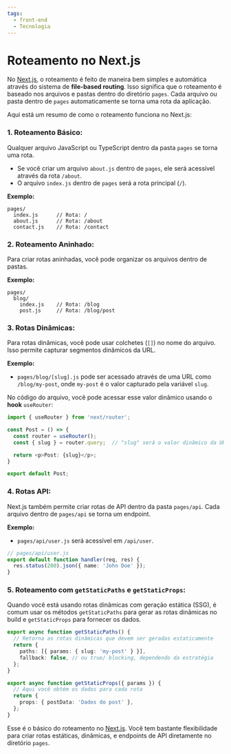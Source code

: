 ```yaml
---
tags:
  - front-end
  - Tecnologia
---
```

# Roteamento no Next.js

No [Next.js](Next.js.md), o roteamento é feito de maneira bem simples e automática através do sistema de **file-based routing**. Isso significa que o roteamento é baseado nos arquivos e pastas dentro do diretório `pages`. Cada arquivo ou pasta dentro de `pages` automaticamente se torna uma rota da aplicação.

Aqui está um resumo de como o roteamento funciona no Next.js:

### 1. Roteamento Básico:
Qualquer arquivo JavaScript ou TypeScript dentro da pasta `pages` se torna uma rota.

- Se você criar um arquivo `about.js` dentro de `pages`, ele será acessível através da rota `/about`.
- O arquivo `index.js` dentro de `pages` será a rota principal (`/`).

**Exemplo:**
```
pages/
  index.js      // Rota: /
  about.js      // Rota: /about
  contact.js    // Rota: /contact
```

### 2. Roteamento Aninhado:
Para criar rotas aninhadas, você pode organizar os arquivos dentro de pastas.

**Exemplo:**
```
pages/
  blog/
    index.js    // Rota: /blog
    post.js     // Rota: /blog/post
```

### 3. Rotas Dinâmicas:
Para rotas dinâmicas, você pode usar colchetes (`[]`) no nome do arquivo. Isso permite capturar segmentos dinâmicos da URL.

**Exemplo:**
- `pages/blog/[slug].js` pode ser acessado através de uma URL como `/blog/my-post`, onde `my-post` é o valor capturado pela variável `slug`.

No código do arquivo, você pode acessar esse valor dinâmico usando o **hook** `useRouter`:

```ts
import { useRouter } from 'next/router';

const Post = () => {
  const router = useRouter();
  const { slug } = router.query;  // "slug" será o valor dinâmico da URL

  return <p>Post: {slug}</p>;
}

export default Post;
```

### 4. Rotas API:
Next.js também permite criar rotas de API dentro da pasta `pages/api`. Cada arquivo dentro de `pages/api` se torna um endpoint.

**Exemplo:**
- `pages/api/user.js` será acessível em `/api/user`.

```ts
// pages/api/user.js
export default function handler(req, res) {
  res.status(200).json({ name: 'John Doe' });
}
```

### 5. Roteamento com `getStaticPaths` e `getStaticProps`:
Quando você está usando rotas dinâmicas com geração estática (SSG), é comum usar os métodos `getStaticPaths` para gerar as rotas dinâmicas no build e `getStaticProps` para fornecer os dados.

```ts
export async function getStaticPaths() {
  // Retorna as rotas dinâmicas que devem ser geradas estaticamente
  return {
    paths: [{ params: { slug: 'my-post' } }],
    fallback: false, // ou true/ blocking, dependendo da estratégia
  };
}

export async function getStaticProps({ params }) {
  // Aqui você obtém os dados para cada rota
  return {
    props: { postData: 'Dados do post' },
  };
}
```

Esse é o básico do roteamento no [Next.js](Next.js.md). Você tem bastante flexibilidade para criar rotas estáticas, dinâmicas, e endpoints de API diretamente no diretório `pages`.
